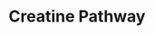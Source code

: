 ---
authors:
- TimZotti
- Andra
description: In humans, creatine is synthesized in the liver, pancreas, kidney and
  brain. From arginine and glycine, guanidinoacetate and ornithine are formed. With
  S-adenosylmethionine and the help of GAMT, guanidinoacetate is converted into creatine.
  From the liver, pancreas, kidney and brain, creatine is exported to tissues such
  as skeletal muscle and brain, where it undergoes phosphorylation and serves as a
  short-term energy store. Creatine is transported to these tissues with the help
  of SLC6A8 transporter.  Once formed, phosphocreatine and creatine undergo both a
  slow spontaneous reaction to form creatinine, which is excreted from the body via
  the urinary system.
last-edited: 2022-02-21
organisms:
- Homo sapiens
redirect_from:
- /index.php/Pathway:WP5190
- /instance/WP5190
revision: null
schema-jsonld:
- '@context': https://schema.org/
  '@id': https://wikipathways.github.io/pathways/WP5190.html
  '@type': Dataset
  creator:
    '@type': Organization
    name: WikiPathways
  description: In humans, creatine is synthesized in the liver, pancreas, kidney and
    brain. From arginine and glycine, guanidinoacetate and ornithine are formed. With
    S-adenosylmethionine and the help of GAMT, guanidinoacetate is converted into
    creatine. From the liver, pancreas, kidney and brain, creatine is exported to
    tissues such as skeletal muscle and brain, where it undergoes phosphorylation
    and serves as a short-term energy store. Creatine is transported to these tissues
    with the help of SLC6A8 transporter.  Once formed, phosphocreatine and creatine
    undergo both a slow spontaneous reaction to form creatinine, which is excreted
    from the body via the urinary system.
  keywords:
  - -guanidinoacetate
  - -semialdehyde
  - 2-oxoglutarate
  - ADP
  - ATP
  - Arginine
  - CK
  - Creatine
  - GAMT
  - GATM
  - Glutamate-5
  - Glycine
  - Guanidinoacetate
  - OAT
  - ORNITHINE
  - Phospho
  - Phosphocreatine
  - Pyrroline-5-carboxylate
  - S-Adenosylhomocysteine
  - S-adenosylmethionine
  - SLC6A8
  - Vitamin B6
  - creatinine
  - glutamate
  - proline
  license: CC0
  name: Creatine Pathway
seo: CreativeWork
title: Creatine Pathway
wpid: WP5190
---